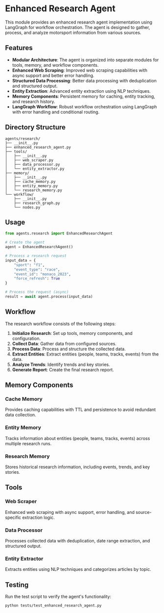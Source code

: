 # Enhanced Research Agent

This module provides an enhanced research agent implementation using LangGraph for workflow orchestration. The agent is designed to gather, process, and analyze motorsport information from various sources.

## Features

- **Modular Architecture**: The agent is organized into separate modules for tools, memory, and workflow components.
- **Enhanced Web Scraping**: Improved web scraping capabilities with async support and better error handling.
- **Structured Data Processing**: Better data processing with deduplication and structured output.
- **Entity Extraction**: Advanced entity extraction using NLP techniques.
- **Memory Components**: Persistent memory for caching, entity tracking, and research history.
- **LangGraph Workflow**: Robust workflow orchestration using LangGraph with error handling and conditional routing.

## Directory Structure

```
agents/research/
├── __init__.py
├── enhanced_research_agent.py
├── tools/
│   ├── __init__.py
│   ├── web_scraper.py
│   ├── data_processor.py
│   └── entity_extractor.py
├── memory/
│   ├── __init__.py
│   ├── cache_memory.py
│   ├── entity_memory.py
│   └── research_memory.py
└── workflow/
    ├── __init__.py
    ├── research_graph.py
    └── nodes.py
```

## Usage

```python
from agents.research import EnhancedResearchAgent

# Create the agent
agent = EnhancedResearchAgent()

# Process a research request
input_data = {
    "sport": "f1",
    "event_type": "race",
    "event_id": "monaco_2023",
    "force_refresh": True
}

# Process the request (async)
result = await agent.process(input_data)
```

## Workflow

The research workflow consists of the following steps:

1. **Initialize Research**: Set up tools, memory components, and configuration.
2. **Collect Data**: Gather data from configured sources.
3. **Process Data**: Process and structure the collected data.
4. **Extract Entities**: Extract entities (people, teams, tracks, events) from the data.
5. **Analyze Trends**: Identify trends and key stories.
6. **Generate Report**: Create the final research report.

## Memory Components

### Cache Memory

Provides caching capabilities with TTL and persistence to avoid redundant data collection.

### Entity Memory

Tracks information about entities (people, teams, tracks, events) across multiple research runs.

### Research Memory

Stores historical research information, including events, trends, and key stories.

## Tools

### Web Scraper

Enhanced web scraping with async support, error handling, and source-specific extraction logic.

### Data Processor

Processes collected data with deduplication, date range extraction, and structured output.

### Entity Extractor

Extracts entities using NLP techniques and categorizes articles by topic.

## Testing

Run the test script to verify the agent's functionality:

```bash
python tests/test_enhanced_research_agent.py
```
